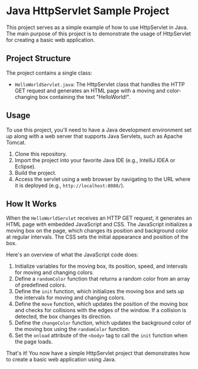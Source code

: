 # Java HttpServlet Sample Project

This project serves as a simple example of how to use HttpServlet in Java. The main purpose of this project is to demonstrate the usage of HttpServlet for creating a basic web application.

## Project Structure

The project contains a single class:

- `HelloWorldServlet.java`: The HttpServlet class that handles the HTTP GET request and generates an HTML page with a moving and color-changing box containing the text "HelloWorld!".

## Usage

To use this project, you'll need to have a Java development environment set up along with a web server that supports Java Servlets, such as Apache Tomcat.

1. Clone this repository.
2. Import the project into your favorite Java IDE (e.g., IntelliJ IDEA or Eclipse).
3. Build the project.
4. Access the servlet using a web browser by navigating to the URL where it is deployed (e.g., `http://localhost:8080/`).

## How It Works

When the `HelloWorldServlet` receives an HTTP GET request, it generates an HTML page with embedded JavaScript and CSS. The JavaScript initializes a moving box on the page, which changes its position and background color at regular intervals. The CSS sets the initial appearance and position of the box.

Here's an overview of what the JavaScript code does:

1. Initialize variables for the moving box, its position, speed, and intervals for moving and changing colors.
2. Define a `randomColor` function that returns a random color from an array of predefined colors.
3. Define the `init` function, which initializes the moving box and sets up the intervals for moving and changing colors.
4. Define the `move` function, which updates the position of the moving box and checks for collisions with the edges of the window. If a collision is detected, the box changes its direction.
5. Define the `changeColor` function, which updates the background color of the moving box using the `randomColor` function.
6. Set the `onload` attribute of the `<body>` tag to call the `init` function when the page loads.

That's it! You now have a simple HttpServlet project that demonstrates how to create a basic web application using Java.
